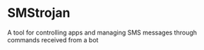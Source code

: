 # SMStrojan
A tool for controlling apps and managing SMS messages through commands received from a bot
